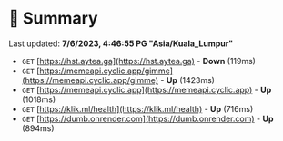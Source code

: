 # 📖 Summary
Last updated: **7/6/2023, 4:46:55 PG "Asia/Kuala_Lumpur"**

- `GET` [https://hst.aytea.ga](https://hst.aytea.ga) - **Down** (119ms)
- `GET` [https://memeapi.cyclic.app/gimme](https://memeapi.cyclic.app/gimme) - **Up** (1423ms)
- `GET` [https://memeapi.cyclic.app](https://memeapi.cyclic.app) - **Up** (1018ms)
- `GET` [https://klik.ml/health](https://klik.ml/health) - **Up** (716ms)
- `GET` [https://dumb.onrender.com](https://dumb.onrender.com) - **Up** (894ms)
